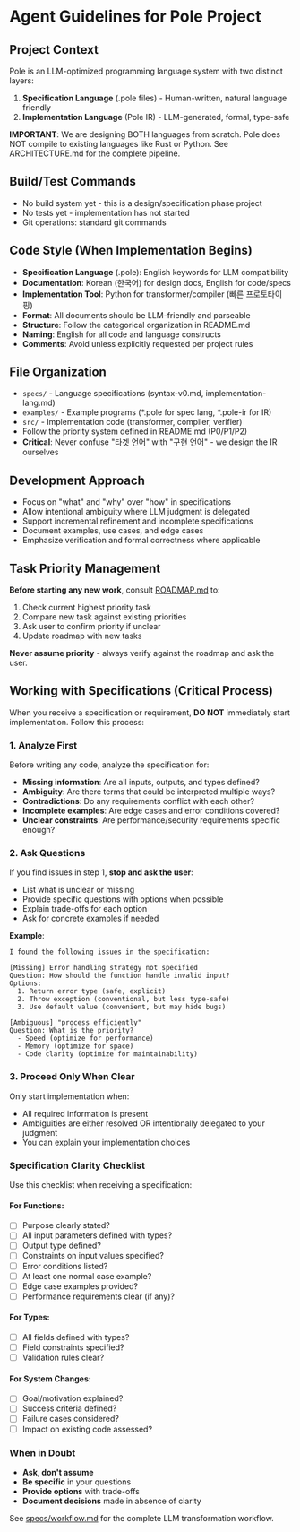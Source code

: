 # Agent Guidelines for Pole Project

## Project Context
Pole is an LLM-optimized programming language system with two distinct layers:

1. **Specification Language** (.pole files) - Human-written, natural language friendly
2. **Implementation Language** (Pole IR) - LLM-generated, formal, type-safe

**IMPORTANT**: We are designing BOTH languages from scratch. Pole does NOT compile to existing languages like Rust or Python. See ARCHITECTURE.md for the complete pipeline.

## Build/Test Commands
- No build system yet - this is a design/specification phase project
- No tests yet - implementation has not started
- Git operations: standard git commands

## Code Style (When Implementation Begins)
- **Specification Language** (.pole): English keywords for LLM compatibility
- **Documentation**: Korean (한국어) for design docs, English for code/specs
- **Implementation Tool**: Python for transformer/compiler (빠른 프로토타이핑)
- **Format**: All documents should be LLM-friendly and parseable
- **Structure**: Follow the categorical organization in README.md
- **Naming**: English for all code and language constructs
- **Comments**: Avoid unless explicitly requested per project rules

## File Organization
- `specs/` - Language specifications (syntax-v0.md, implementation-lang.md)
- `examples/` - Example programs (*.pole for spec lang, *.pole-ir for IR)
- `src/` - Implementation code (transformer, compiler, verifier)
- Follow the priority system defined in README.md (P0/P1/P2)
- **Critical**: Never confuse "타겟 언어" with "구현 언어" - we design the IR ourselves

## Development Approach
- Focus on "what" and "why" over "how" in specifications
- Allow intentional ambiguity where LLM judgment is delegated
- Support incremental refinement and incomplete specifications
- Document examples, use cases, and edge cases
- Emphasize verification and formal correctness where applicable

## Task Priority Management

**Before starting any new work**, consult [ROADMAP.md](ROADMAP.md) to:
1. Check current highest priority task
2. Compare new task against existing priorities
3. Ask user to confirm priority if unclear
4. Update roadmap with new tasks

**Never assume priority** - always verify against the roadmap and ask the user.

## Working with Specifications (Critical Process)

When you receive a specification or requirement, **DO NOT** immediately start implementation. Follow this process:

### 1. Analyze First
Before writing any code, analyze the specification for:
- **Missing information**: Are all inputs, outputs, and types defined?
- **Ambiguity**: Are there terms that could be interpreted multiple ways?
- **Contradictions**: Do any requirements conflict with each other?
- **Incomplete examples**: Are edge cases and error conditions covered?
- **Unclear constraints**: Are performance/security requirements specific enough?

### 2. Ask Questions
If you find issues in step 1, **stop and ask the user**:
- List what is unclear or missing
- Provide specific questions with options when possible
- Explain trade-offs for each option
- Ask for concrete examples if needed

**Example**:
```
I found the following issues in the specification:

[Missing] Error handling strategy not specified
Question: How should the function handle invalid input?
Options:
  1. Return error type (safe, explicit)
  2. Throw exception (conventional, but less type-safe)
  3. Use default value (convenient, but may hide bugs)

[Ambiguous] "process efficiently" 
Question: What is the priority?
  - Speed (optimize for performance)
  - Memory (optimize for space)
  - Code clarity (optimize for maintainability)
```

### 3. Proceed Only When Clear
Only start implementation when:
- All required information is present
- Ambiguities are either resolved OR intentionally delegated to your judgment
- You can explain your implementation choices

### Specification Clarity Checklist

Use this checklist when receiving a specification:

#### For Functions:
- [ ] Purpose clearly stated?
- [ ] All input parameters defined with types?
- [ ] Output type defined?
- [ ] Constraints on input values specified?
- [ ] Error conditions listed?
- [ ] At least one normal case example?
- [ ] Edge case examples provided?
- [ ] Performance requirements clear (if any)?

#### For Types:
- [ ] All fields defined with types?
- [ ] Field constraints specified?
- [ ] Validation rules clear?

#### For System Changes:
- [ ] Goal/motivation explained?
- [ ] Success criteria defined?
- [ ] Failure cases considered?
- [ ] Impact on existing code assessed?

### When in Doubt
- **Ask, don't assume**
- **Be specific** in your questions
- **Provide options** with trade-offs
- **Document decisions** made in absence of clarity

See [specs/workflow.md](specs/workflow.md) for the complete LLM transformation workflow.
